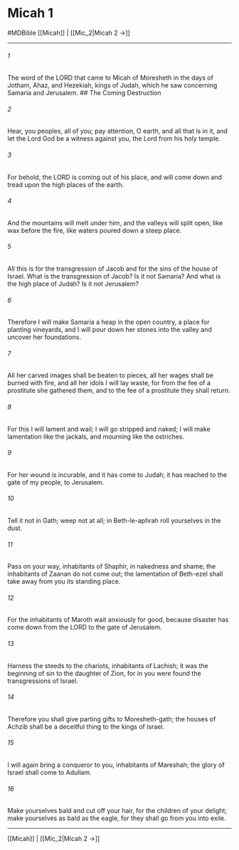 # Micah 1
#MDBible
[[Micah]] | [[Mic_2|Micah 2 →]]

***

###### 1 

The word of the LORD that came to Micah of Moresheth in the days of Jotham, Ahaz, and Hezekiah, kings of Judah, which he saw concerning Samaria and Jerusalem. ## The Coming Destruction 

###### 2 

Hear, you peoples, all of you; pay attention, O earth, and all that is in it, and let the Lord God be a witness against you, the Lord from his holy temple. 

###### 3 

For behold, the LORD is coming out of his place, and will come down and tread upon the high places of the earth. 

###### 4 

And the mountains will melt under him, and the valleys will split open, like wax before the fire, like waters poured down a steep place. 

###### 5 

All this is for the transgression of Jacob and for the sins of the house of Israel. What is the transgression of Jacob? Is it not Samaria? And what is the high place of Judah? Is it not Jerusalem? 

###### 6 

Therefore I will make Samaria a heap in the open country, a place for planting vineyards, and I will pour down her stones into the valley and uncover her foundations. 

###### 7 

All her carved images shall be beaten to pieces, all her wages shall be burned with fire, and all her idols I will lay waste, for from the fee of a prostitute she gathered them, and to the fee of a prostitute they shall return. 

###### 8 

For this I will lament and wail; I will go stripped and naked; I will make lamentation like the jackals, and mourning like the ostriches. 

###### 9 

For her wound is incurable, and it has come to Judah; it has reached to the gate of my people, to Jerusalem. 

###### 10 

Tell it not in Gath; weep not at all; in Beth-le-aphrah roll yourselves in the dust. 

###### 11 

Pass on your way, inhabitants of Shaphir, in nakedness and shame; the inhabitants of Zaanan do not come out; the lamentation of Beth-ezel shall take away from you its standing place. 

###### 12 

For the inhabitants of Maroth wait anxiously for good, because disaster has come down from the LORD to the gate of Jerusalem. 

###### 13 

Harness the steeds to the chariots, inhabitants of Lachish; it was the beginning of sin to the daughter of Zion, for in you were found the transgressions of Israel. 

###### 14 

Therefore you shall give parting gifts to Moresheth-gath; the houses of Achzib shall be a deceitful thing to the kings of Israel. 

###### 15 

I will again bring a conqueror to you, inhabitants of Mareshah; the glory of Israel shall come to Adullam. 

###### 16 

Make yourselves bald and cut off your hair, for the children of your delight; make yourselves as bald as the eagle, for they shall go from you into exile. 

***

[[Micah]] | [[Mic_2|Micah 2 →]]
